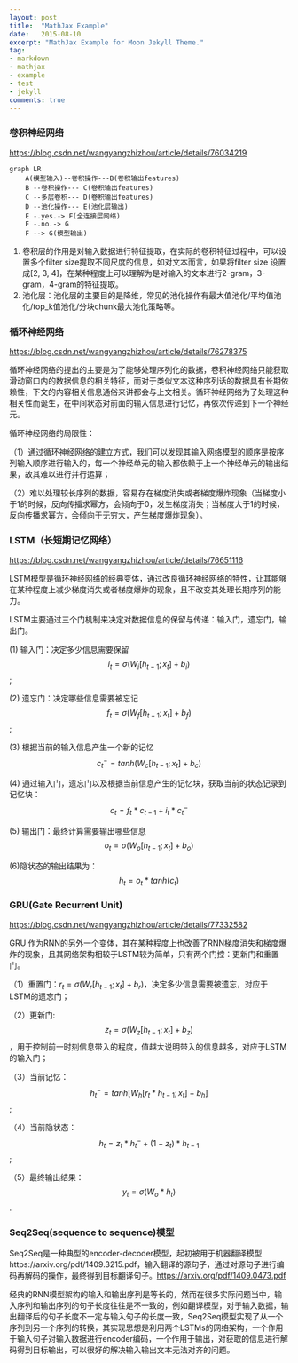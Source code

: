 ```yaml
---
layout: post
title:  "MathJax Example"
date:   2015-08-10
excerpt: "MathJax Example for Moon Jekyll Theme."
tag:
- markdown 
- mathjax
- example
- test
- jekyll
comments: true
---
```


### 卷积神经网络

https://blog.csdn.net/wangyangzhizhou/article/details/76034219

```mermaid
graph LR
    A(模型输入)--卷积操作---B(卷积输出features)
    B --卷积操作--- C(卷积输出features)
    C --多层卷积--- D(卷积输出features)
    D --池化操作--- E(池化层输出)
    E -.yes.-> F(全连接层网络)
    E -.no.-> G
    F --> G(模型输出)

```

1. 卷积层的作用是对输入数据进行特征提取，在实际的卷积特征过程中，可以设置多个filter size提取不同尺度的信息，如对文本而言，如果将filter size 设置成[2, 3, 4]，在某种程度上可以理解为是对输入的文本进行2-gram，3-gram，4-gram的特征提取。
2. 池化层：池化层的主要目的是降维，常见的池化操作有最大值池化/平均值池化/top_k值池化/分块chunk最大池化策略等。

### 循环神经网络

https://blog.csdn.net/wangyangzhizhou/article/details/76278375

循环神经网络的提出的主要是为了能够处理序列化的数据，卷积神经网络只能获取滑动窗口内的数据信息的相关特征，而对于类似文本这种序列话的数据具有长期依赖性，下文的内容相关信息通俗来讲都会与上文相关。循环神经网络为了处理这种相关性而诞生，在中间状态对前面的输入信息进行记忆，再依次传递到下一个神经元。

循环神经网络的局限性：

（1）通过循环神经网络的建立方式，我们可以发现其输入网络模型的顺序是按序列输入顺序进行输入的，每一个神经单元的输入都依赖于上一个神经单元的输出结果，故其难以进行并行运算；

（2）难以处理较长序列的数据，容易存在梯度消失或者梯度爆炸现象（当梯度小于1的时候，反向传播求幂方，会倾向于0，发生梯度消失；当梯度大于1的时候，反向传播求幂方，会倾向于无穷大，产生梯度爆炸现象）。

### LSTM（长短期记忆网络）

https://blog.csdn.net/wangyangzhizhou/article/details/76651116

LSTM模型是循环神经网络的经典变体，通过改良循环神经网络的特性，让其能够在某种程度上减少梯度消失或者梯度爆炸的现象，且不改变其处理长期序列的能力。

LSTM主要通过三个门机制来决定对数据信息的保留与传递：输入门，遗忘门，输出门。

(1) 输入门：决定多少信息需要保留$$i_t=\sigma(W_i[h_{t-1}; x_t] + b_i)$$;

(2) 遗忘门：决定哪些信息需要被忘记$$f_t=\sigma(W_f[h_{t-1}; x_t] + b_f)$$;

(3) 根据当前的输入信息产生一个新的记忆$$c_{t}^{-}=tanh(W_c[h_{t-1};x_t]+b_c)$$

(4) 通过输入门，遗忘门以及根据当前信息产生的记忆块，获取当前的状态记录到记忆块： $$c_t=f_t * c_{t-1} + i_t * c_t^-$$

(5) 输出门：最终计算需要输出哪些信息$$o_t=\sigma(W_o[h_{t-1};x_t]+b_o)$$

(6)隐状态的输出结果为：$$h_t = o_t * tanh(c_t)$$

### GRU(Gate Recurrent Unit)

https://blog.csdn.net/wangyangzhizhou/article/details/77332582

GRU 作为RNN的另外一个变体，其在某种程度上也改善了RNN梯度消失和梯度爆炸的现象，且其网络架构相较于LSTM较为简单，只有两个门控：更新门和重置门。

（1）重置门：$r_t = \sigma(W_r[h_{t-1};x_t]+b_r)$，决定多少信息需要被遗忘，对应于LSTM的遗忘门；

（2）更新门: $$z_t = \sigma(W_z[h_{t-1};x_t]+b_z)$$，用于控制前一时刻信息带入的程度，值越大说明带入的信息越多，对应于LSTM的输入门；

（3）当前记忆：$$h_t^-=tanh[W_h[r_t * h_{t-1}; x_t] + b_h]$$;

（4）当前隐状态：$$h_t = z_t * h_t^- + (1-z_t) * h_{t-1}$$;

（5）最终输出结果：$$y_t = \sigma(W_o*h_t)$$.



### Seq2Seq(sequence to sequence)模型

Seq2Seq是一种典型的encoder-decoder模型，起初被用于机器翻译模型https://arxiv.org/pdf/1409.3215.pdf，输入翻译的源句子，通过对源句子进行编码再解码的操作，最终得到目标翻译句子。https://arxiv.org/pdf/1409.0473.pdf

经典的RNN模型架构的输入和输出序列是等长的，然而在很多实际问题当中，输入序列和输出序列的句子长度往往是不一致的，例如翻译模型，对于输入数据，输出翻译后的句子长度不一定与输入句子的长度一致，Seq2Seq模型实现了从一个序列到另一个序列的转换，其实现思想是利用两个LSTMs的网络架构，一个作用于输入句子对输入数据进行encoder编码，一个作用于输出，对获取的信息进行解码得到目标输出，可以很好的解决输入输出文本无法对齐的问题。























